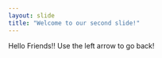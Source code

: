```yaml
---
layout: slide
title: "Welcome to our second slide!"
---
```

Hello Friends!!
Use the left arrow to go back!
